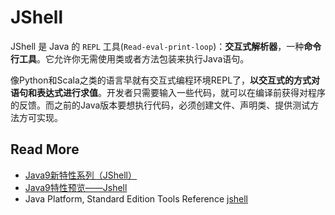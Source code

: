 
# JShell

JShell 是 Java 的 `REPL` 工具(`Read-eval-print-loop`)：**交互式解析器**，一种**命令行工具**。它允许你无需使用类或者方法包装来执行Java语句。

像Python和Scala之类的语言早就有交互式编程环境REPL了，**以交互式的方式对语句和表达式进行求值**。开发者只需要输入一些代码，就可以在编译前获得对程序的反馈。而之前的Java版本要想执行代码，必须创建文件、声明类、提供测试方法方可实现。





## Read More

- [Java9新特性系列（JShell）](http://mp.weixin.qq.com/s/eVCf1NuUgGm_A16xqUDiEA)
- [Java9特性预览——Jshell](https://segmentfault.com/a/1190000009961143)
- Java Platform, Standard Edition Tools Reference [jshell](https://docs.oracle.com/javase/9/tools/jshell.htm)